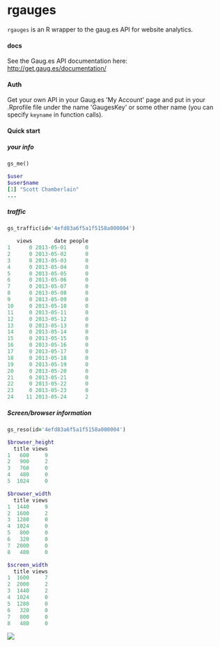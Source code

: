 rgauges
=======

`rgauges` is an R wrapper to the gaug.es API for website analytics.

#### docs

See the Gaug.es API documentation here: http://get.gaug.es/documentation/

#### Auth

Get your own API in your Gaug.es 'My Account' page and put in your .Rprofile file under the name 'GaugesKey' or some other name (you can specify `keyname` in function calls).

#### Quick start

##### your info

```ruby
gs_me()

$user
$user$name
[1] "Scott Chamberlain"
...
```

##### traffic

```ruby
gs_traffic(id='4efd83a6f5a1f5158a000004')

   views       date people
1      0 2013-05-01      0
2      0 2013-05-02      0
3      0 2013-05-03      0
4      0 2013-05-04      0
5      0 2013-05-05      0
6      0 2013-05-06      0
7      0 2013-05-07      0
8      0 2013-05-08      0
9      0 2013-05-09      0
10     0 2013-05-10      0
11     0 2013-05-11      0
12     0 2013-05-12      0
13     0 2013-05-13      0
14     0 2013-05-14      0
15     0 2013-05-15      0
16     0 2013-05-16      0
17     0 2013-05-17      0
18     0 2013-05-18      0
19     0 2013-05-19      0
20     0 2013-05-20      0
21     0 2013-05-21      0
22     0 2013-05-22      0
23     0 2013-05-23      0
24    11 2013-05-24      2
```

##### Screen/browser information

```ruby
gs_reso(id='4efd83a6f5a1f5158a000004')

$browser_height
  title views
1   600     9
2   900     2
3   768     0
4   480     0
5  1024     0

$browser_width
  title views
1  1440     9
2  1600     2
3  1280     0
4  1024     0
5   800     0
6   320     0
7  2000     0
8   480     0

$screen_width
  title views
1  1600     7
2  2000     2
3  1440     2
4  1024     0
5  1280     0
6   320     0
7   800     0
8   480     0
```


[![](http://ropensci.org/public_images/github_footer.png)](http://ropensci.org)